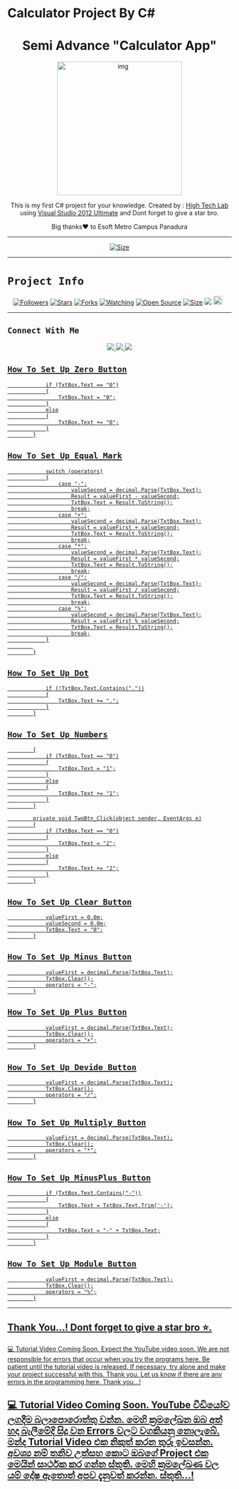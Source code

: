# Calculator Project By C#



<h1 align="center">Semi Advance "Calculator App"<br></h1>
<p align="center">
<img src="https://i.ibb.co/6wj7kbN/Untitled.png" alt="img" width="280" height="300" />
</p>

<p align="center">
This is my first C# project for your knowledge. Created by : <a href="https://github.com/hightech-lab" target="_blank">High Tech Lab</a> using <a href="https://visualstudio.microsoft.com/" target="_blank">Visual Studio 2012 Ultimate</a> and Dont forget to give a star bro.
</p>

<p align="center">
Big thanks❤️ to Esoft Metro Campus Panadura
</p>

---

<p align="center">
<a href="Coming Soon"><img title="Size" src="https://img.shields.io/badge/Tutorial-Video-green"></a>
</p>

------

# ```Project Info```
<p align="center">
<a href="https://github.com/hightech-lab/followers"><img title="Followers" src="https://img.shields.io/github/followers/hightech-lab?color=red&style=flat-square"></a>
<a href="https://github.com/hightech-lab/Calculator/stargazers/"><img title="Stars" src="https://img.shields.io/github/stars/hightech-lab/Calculator?color=blue&style=flat-square"></a>
<a href="https://github.com/hightech-lab/Calculator/network/members"><img title="Forks" src="https://img.shields.io/github/forks/hightech-lab/Calculator?color=red&style=flat-square"></a>
<a href="https://github.com/hightech-lab/Calculator/watchers"><img title="Watching" src="https://img.shields.io/github/watchers/hightech-lab/Calculator?label=Watchers&color=blue&style=flat-square"></a>
<a href="https://github.com/hightech-lab/Calculator"><img title="Open Source" src="https://img.shields.io/badge/Author-High%20Tech%20Lab.-red?v=103"></a>
<a href="https://github.com/hightech-lab/Calculator/"><img title="Size" src="https://img.shields.io/github/repo-size/hightech-lab/Calculator?style=flat-square&color=green"></a>
<a href="https://hits.seeyoufarm.com"><img src="https://hits.seeyoufarm.com/api/count/incr/badge.svg?url=https%3A%2F%2Fgithub.com%2Fhightech-lab%2FCalculator6&count_bg=%2379C83D&title_bg=%23555555&icon=probot.svg&icon_color=%2300FF6D&title=hits&edge_flat=false"/></a>
<a href="https://github.com/hightech-lab/Calculator/graphs/commit-activity"><img height="20" src="https://img.shields.io/badge/Maintained%3F-yes-green.svg"></a>&nbsp;&nbsp;
</p>
<p align='center'>
    </p>

-------

## ```Connect With Me```
<p align="center">
<a href="https://wa.me/94753420144"><img src="https://img.shields.io/badge/Contact High Tech Lab-25D366?style=for-the-badge&logo=whatsapp&logoColor=white" />
<a href="https://chat.whatsapp.com/Ebm27fhLdubKvI0OnNentO"><img src="https://img.shields.io/badge/Join Official Group-25D366?style=for-the-badge&logo=whatsapp&logoColor=white" />
<a href="https://youtube.com/@hightechlab2022"><img src="https://img.shields.io/badge/Subscribe High Tech Lab-ff0000?style=for-the-badge&logo=youtube&logoColor=ff000000&link=https://youtube.com/@DGXeon" /><br>
</p>

## `How To Set Up Zero Button`
``` {
            if (TxtBox.Text == "0")
            {
                TxtBox.Text = "0";
            }
            else
            {
                TxtBox.Text += "0";
            }
        }
```
## `How To Set Up Equal Mark`
``` {
            switch (operators)
            {
                case "-":
                    valueSecond = decimal.Parse(TxtBox.Text);
                    Result = valueFirst - valueSecond;
                    TxtBox.Text = Result.ToString();
                    break;
                case "+":
                    valueSecond = decimal.Parse(TxtBox.Text);
                    Result = valueFirst + valueSecond;
                    TxtBox.Text = Result.ToString();
                    break;
                case "*":
                    valueSecond = decimal.Parse(TxtBox.Text);
                    Result = valueFirst * valueSecond;
                    TxtBox.Text = Result.ToString();
                    break;
                case "/":
                    valueSecond = decimal.Parse(TxtBox.Text);
                    Result = valueFirst / valueSecond;
                    TxtBox.Text = Result.ToString();
                    break;
                case "%":
                    valueSecond = decimal.Parse(TxtBox.Text);
                    Result = valueFirst % valueSecond;
                    TxtBox.Text = Result.ToString();
                    break;
            }
        
        }
```
## `How To Set Up Dot`
``` {
            if (!TxtBox.Text.Contains("."))
            {
                TxtBox.Text += ".";
            }
        }
```
## `How To Set Up Numbers`
```  private void OneBtn_Click(object sender, EventArgs e)
        {
            if (TxtBox.Text == "0")
            {
                TxtBox.Text = "1";
            }
            else
            {
                TxtBox.Text += "1";
            }
        }

        private void TwoBtn_Click(object sender, EventArgs e)
        {
            if (TxtBox.Text == "0")
            {
                TxtBox.Text = "2";
            }
            else
            {
                TxtBox.Text += "2";
            }
        }
```
## `How To Set Up Clear Button`
```  {
            valueFirst = 0.0m;
            valueSecond = 0.0m;
            TxtBox.Text = "0";
        }
```
## `How To Set Up Minus Button`
```{
            valueFirst = decimal.Parse(TxtBox.Text);
            TxtBox.Clear();
            operators = "-";
        }
```
## `How To Set Up Plus Button`
``` {
            valueFirst = decimal.Parse(TxtBox.Text);
            TxtBox.Clear();
            operators = "+";
        }
```
## `How To Set Up Devide Button`
``` {
            valueFirst = decimal.Parse(TxtBox.Text);
            TxtBox.Clear();
            operators = "/";
        }
```
## `How To Set Up Multiply Button`
```  {
            valueFirst = decimal.Parse(TxtBox.Text);
            TxtBox.Clear();
            operators = "*";
        }
```
## `How To Set Up MinusPlus Button`
``` {
            if (TxtBox.Text.Contains("-"))
            {
                TxtBox.Text = TxtBox.Text.Trim('-');
            }
            else
            {
                TxtBox.Text = "-" + TxtBox.Text;
            }
        }
```
## `How To Set Up Module Button`
```{
            valueFirst = decimal.Parse(TxtBox.Text);
            TxtBox.Clear();
            operators = "%";
        }
```
-----
## Thank You...! Dont forget to give a star bro ⭐.

💻 Tutorial Video Coming Soon. Expect the YouTube video soon.
We are not responsible for errors that occur when you try the programs here. Be patient until the tutorial video is released.
If necessary, try alone and make your project successful with this. Thank you.
Let us know if there are any errors in the programming here.
Thank you...!

💻 Tutorial Video Coming Soon. YouTube වීඩියෝව ලගදීම බලාපොරොත්තු වන්න.
මෙහි ක්‍රමලේඛන ඔබ අත් හදා බැලීමේදි සිදු වන Errors වලට වගකියනු නොලැබේ. මන්ද Tutorial Video එක නිකුත් කරන තුරු ඉවසන්න.
අවශ්‍ය නම් තනිව උත්සහ කොට ඔබගේ Project එක මෙයින් සාර්ථක කර ගන්න ස්තූති.
මෙහි ක්‍රමලේඛණ වල යම් දෝෂ ඇතොත් අපව දැනුවත් කරන්න.
ස්තූති...!
-----
